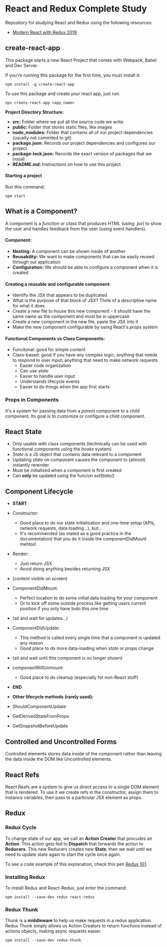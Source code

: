 # React and Redux Complete Study
Repository for studying React and Redux using the following resources:
- [Modern React with Redux 2019](https://www.udemy.com/react-redux/)

## create-react-app
This package starts a new React Project that comes with Webpack, Babel and Dev Server.

If you're running this package for the first time, you must install it:
```
npm install -g create-react-app
```

To use this package and create your react app, just run:
```
npx create-react-app <app_name>
```

**Project Directory Structure:**
- **src:** Folder where we put all the source code we write
- **public:** Folder that stores static files, like images
- **node_modules:** Folder that contains all of our project dependencies (usually not commited to git)
- **package.json:** Records our project dependencies and configures our project
- **package-lock.json:** Records the exact version of packages that we install
- **README.md:** Instructions on how to use this project

#### Starting a project
Run this command:
```
npm start
```

## What is a Component?
A component is a *function* or *class* that produces HTML (using .jsx) to show the user and handles feedback from the user (using event handlers).

#### Component:
- **Nesting:** A component can be shown inside of another
- **Reusability:** We want to make components that can be easily reused through out application
- **Configuration:** We should be able to configure a component when it is created

#### Creating a reusable and configurable component:
- Identify the JSX that appears to be duplicated
- What is the purpose of that block of JSX? Think of a descriptive name for what it does
- Create a new file to house this new component - it should have the same name as the component and must be in uppercase
- Create a new component in the new file, paste the JSX into it
- Make the new component configurable by using React's *props* system

#### Functional Components vs Class Components:
- Funcitonal: good for simple content
- Class-based: good if you have any complex logic; anything that needs to respond to user input; anything that need to make network requests
  - Easier code organization
  - Can use *state*
  - Easier to handle user input
  - Understands lifecycle events
  - Easier to do things when the app first starts

### Props in Components
It's a system for passing data from a *parent* component to a *child* component. Its goal is to customize or configure a child component.

## React State
- Only usable with class components (technically can be used with functional components using the *hooks* system)
- *State* is a JS object that contains data relevant to a component
- Updating *state* on component causes the component to (almost) instantly rerender
- Must be initialized when a component is first created
- Can **only** be updated using the funcion *setState()*

## Component Lifecycle
- **START**
- Constructor:
  - Good place to do our state initialization and one-time setup (APIs, network requests, data loading...), but...
  - It's recommended (as stated as a good practice in the documentation) that you do it inside the componentDidMount mehtod
- Render:
  - Just return JSX
  - Avoid doing anything besides returning JSX
- (content visible on screen)
- ComponentDidMount:
  - Perfect location to do some initial data loading for your component
  - Or to kick off some outside process like getting users current position if you only have todo this one time
- (sit and wait for updates...)
- ComponentDidUpdate:
  - This method is called every single time that a component is updated any reason
  - Good place to do more data-loading when *state* or *props* change
- (sit and wait until this component is no longer shown)
- componentWillUnmount:
  - Good place to do cleanup (especially for non-React stuff)
- **END**

- **Other lifecycle methods (rarely used):**
- ShouldComponentUpdate
- GetDerivedStateFromProps
- GetSnapshotBeforeUpdate

## Controlled and Uncontrolled Forms
Controlled elements stores data inside of the component rather than leaving the data inside the DOM like Uncontrolled elements.

## React Refs
React Reafs are a system to give us direct access to a single DOM element that is rendered. To use it we create refs in the constructor, assign them to instance variables, then pass to a particular JSX element as props.

## Redux

### Redux Cycle
To change state of our app, we call an **Action Creator** that procudes an **Action**. This action gets fed to **Dispatch** that forwards the action to **Reducers**. This new Reducers creates new **State**, then we wait until we need to update state again to start the cycle once again.

To see a code example of this explanation, check this pen [Redux 101](https://codepen.io/brunv/pen/joXeeV).

### Installing Redux
To install Redux and React-Redux, just enter the command:
```
npm install --save-dev redux react-redux
```

### Redux Thunk
Thunk is a **middleware** to help us make requests in a redux application. Redux Thunk simply allows us Action Creators to return functions instead of actions objects, making async requests easier.
```
npm install --save-dev redux-thunk
```